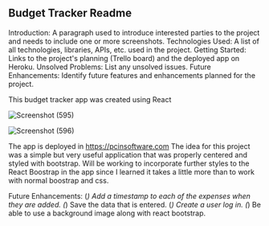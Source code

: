 ## Budget Tracker Readme

Introduction: A paragraph used to introduce interested parties to the project and needs to include one or more screenshots.
Technologies Used: A list of all technologies, libraries, APIs, etc. used in the project.
Getting Started: Links to the project's planning (Trello board) and the deployed app on Heroku.
Unsolved Problems: List any unsolved issues.
Future Enhancements: Identify future features and enhancements planned for the project.

This budget tracker app was created using React




![Screenshot (595)](https://user-images.githubusercontent.com/87343336/201826427-549332dd-fc2e-4984-97c0-eda30bcbb53a.png)






![Screenshot (596)](https://user-images.githubusercontent.com/87343336/201826447-b9f6751b-0eea-4a89-b361-c01c0e9539a9.png)

The app is deployed in https://pcinsoftware.com
The idea for this project was a simple but very useful application that was properly centered and styled with bootstrap.
Will be working to incorporate further styles to the React Boostrap in the app since I learned it takes a little 
more than to work with normal boostrap and css. 

Future Enhancements: 
(*) Add a timestamp to each of the expenses when they are added.
(*) Save the data that is entered.
(*) Create a user log in.
(*) Be able to use a background image along with react bootstrap.










